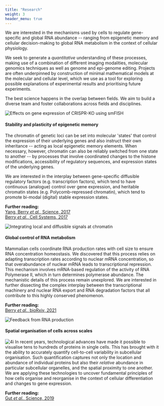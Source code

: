 ```yaml
---
title: "Research"
weight: 3
header_menu: true
---
```


We are interested in the mechanisms used by cells to regulate gene-specific and global RNA abundance -- ranging from epigenetic memory and cellular decision-making to global RNA metabolism in the context of cellular physiology.

We seek to generate a *quantitative* understanding of these processes, making use of a combination of different imaging modalities, molecular genomics techniques as well as genome and epi-genome editing. Projects are often underpinned by construction of minimal mathematical models at the molecular and cellular level, which we use as a tool for exploring possible explanations of experimental results and prioritising future experiments.

The best science happens in the overlap between fields. We aim to build a diverse team and foster collaborations across fields and disciplines.

![Effects on gene expression of CRISPR-KO using smFISH](images/FISHquant-01.png)

#### Stability and plasticity of epigenetic memory

The chromatin of genetic loci can be set into molecular 'states' that control the expression of their underlying genes and also instruct their own inheritance -- acting as local epigenetic memory elements. When necessary, however, chromatin can also be reliably switched from one state to another -- by processes that involve coordinated changes to the histone modifications, accessibility of regulatory sequences, and expression states of the underlying genes.

We are interested in the interplay between gene-specific diffusible regulatory factors (e.g. transcription factors), which tend to have continuous (analogue) control over gene expression, and heritable chromatin states (e.g. Polycomb-repressed chromatin), which tend to promote bi-modal (digital) stable expression states.

**Further reading:**  
[Yang, Berry *et al.*, Science, 2017](http://dx.doi.org/10.1126/science.aan1121)  
[Berry *et al.*, Cell Systems, 2017](http://dx.doi.org/10.1016/j.cels.2017.02.013)

![Integrating local and diffusible signals at chromatin](images/Modelling-01.png)

#### Global control of RNA metabolism

Mammalian cells coordinate RNA production rates with cell size to ensure RNA concentration homeostasis. We discovered that this process relies on adapting transcription rates according to nuclear mRNA concentration, so that overabundance of nuclear mRNA leads to transcriptional repression. This mechanism involves mRNA-based regulation of the activity of RNA Polymerase II, which in turn determines polymerase abundance. The mechanistic details of this process remain unexplored. We are interested in further dissecting the complex interplay between the transcriptional machinery and nuclear RNA export and RNA degradation factors that all contribute to this highly conserved phenomenon.

**Further reading:**  
[Berry *et al.*, bioRxiv, 2021](https://doi.org/10.1101/2021.05.17.444432)  

![Feedback from RNA production](images/transcription_feedback.png)

#### Spatial organisation of cells across scales

![4i](images/4i.gif#floatrighthalf)
In recent years, technological advances have made it possible to visualise tens to hundreds of proteins in single cells. This has brought with it the ability to accurately quantify cell-to-cell variability in subcellular organisation. Such quantification captures not only the location and abundance of individual proteins but also their  *relative* abundance in particular subcellular organelles, and the spatial proximity to one another. We are applying these technologies to uncover fundamental principles of how cells organise and reorganise in the context of cellular differentiation and changes to gene expression.

**Further reading:**  
[Gut *et al.*, Science, 2019](https://doi.org/10.1126/science.aar7042)  
